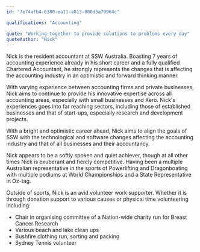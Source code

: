 ```yaml
---
id: "7e74afb4-6380-ea11-a813-000d3a79964c"

qualifications: "Accounting"

quote: "Working together to provide solutions to problems every day"
quoteAuthor: "Nick"
---
```


[Editing your profile]: https://github.com/SSWConsulting/People/wiki/3.-Editing-your-profile

Nick is the resident accountant at SSW Australia. Boasting 7 years of accounting experience already in his short career and a fully qualified Chartered Accountant, he strongly represents the changes that is affecting the accounting industry in an optimistic and forward thinking manner. 

With varying experience between accounting firms and private businesses, Nick aims to continue to provide his innovative expertise across all accounting areas, especially with small businesses and Xero. Nick's experiences goes into far reaching sectors, including those of established businesses and that of start-ups, especially research and development projects.

With a bright and optimistic career ahead, Nick aims to align the goals of SSW with the technological and software changes affecting the accounting industry and that of all businesses and their accountancy.

Nick appears to be a softly spoken and quiet achiever, though at all other times Nick is exuberant and fiercly competitive. Having been a multiple Australian representative in the sports of Powerlifting and Dragonboating with multiple podiums at World Championships and a State Representative in Oz-tag. 

Outside of sports, Nick is an avid volunteer work supporter. Whether it is through donation support to various causes or physical time volunteering including:
- Chair in organising committee of a Nation-wide charity run for Breast Cancer Research
- Various beach and lake clean ups
- Bushfire clothing run, sorting and packing
- Sydney Tennis volunteer
